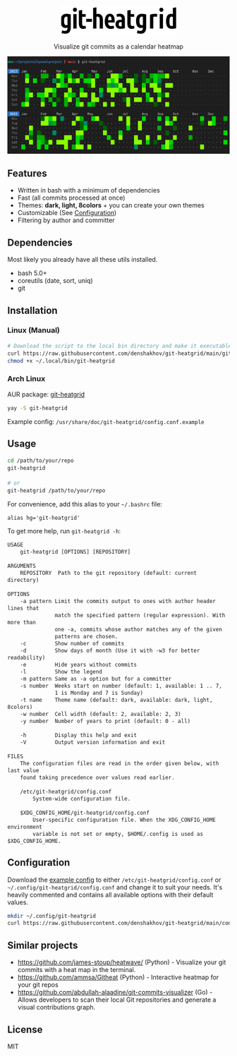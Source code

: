 <p align="center">
    <img src="./images/logo.png"/>
</p>

<p align="center">
    Visualize git commits as a calendar heatmap
</p>

<p align="center">
    <img src="./images/screenshot.png"/>
</p>

## Features

- Written in bash with a minimum of dependencies
- Fast (all commits processed at once)
- Themes: **dark, light, 8colors** + you can create your own themes
- Customizable (See [Configuration](#configuration))
- Filtering by author and committer

## Dependencies

Most likely you already have all these utils installed.

- bash 5.0+
- coreutils (date, sort, uniq)
- git

## Installation

### Linux (Manual)

```bash
# Download the script to the local bin directory and make it executable
curl https://raw.githubusercontent.com/denshakhov/git-heatgrid/main/git-heatgrid -o ~/.local/bin/git-heatgrid
chmod +x ~/.local/bin/git-heatgrid
```

### Arch Linux

AUR package: [git-heatgrid](https://aur.archlinux.org/packages/git-heatgrid)

```bash
yay -S git-heatgrid
```
Example config: `/usr/share/doc/git-heatgrid/config.conf.example`

## Usage

```bash
cd /path/to/your/repo
git-heatgrid

# or
git-heatgrid /path/to/your/repo
```
For convenience, add this alias to your `~/.bashrc` file:

```
alias hg='git-heatgrid'
```

To get more help, run `git-heatgrid -h`:

```
USAGE
    git-heatgrid [OPTIONS] [REPOSITORY]

ARGUMENTS
    REPOSITORY  Path to the git repository (default: current directory)

OPTIONS
    -a pattern Limit the commits output to ones with author header lines that
               match the specified pattern (regular expression). With more than
               one -a, commits whose author matches any of the given
               patterns are chosen.
    -c         Show number of commits
    -d         Show days of month (Use it with -w3 for better readability)
    -e         Hide years without commits
    -l         Show the legend
    -m pattern Same as -a option but for a committer
    -s number  Weeks start on number (default: 1, available: 1 .. 7,
               1 is Monday and 7 is Sunday)
    -t name    Theme name (default: dark, available: dark, light, 8colors)
    -w number  Cell width (default: 2, available: 2, 3)
    -y number  Number of years to print (default: 0 - all)

    -h         Display this help and exit
    -V         Output version information and exit

FILES
    The configuration files are read in the order given below, with last value
    found taking precedence over values read earlier.

    /etc/git-heatgrid/config.conf
        System-wide configuration file.

    $XDG_CONFIG_HOME/git-heatgrid/config.conf
        User-specific configuration file. When the XDG_CONFIG_HOME environment
        variable is not set or empty, $HOME/.config is used as $XDG_CONFIG_HOME.
```

## Configuration

Download the [example config](https://github.com/denshakhov/git-heatgrid/blob/main/config.conf) to either `/etc/git-heatgrid/config.conf` or `~/.config/git-heatgrid/config.conf` and change it to suit your needs. It's heavily commented and contains all available options with their default values.

```bash
mkdir ~/.config/git-heatgrid
curl https://raw.githubusercontent.com/denshakhov/git-heatgrid/main/config.conf -o ~/.config/git-heatgrid/config.conf
```

## Similar projects

- https://github.com/james-stoup/heatwave/ (Python) - Visualize your git commits with a heat map in the terminal.
- https://github.com/ammsa/Githeat (Python) - Interactive heatmap for your git repos
- https://github.com/abdullah-alaadine/git-commits-visualizer (Go) - Allows developers to scan their local Git repositories and generate a visual contributions graph.

## License

MIT
